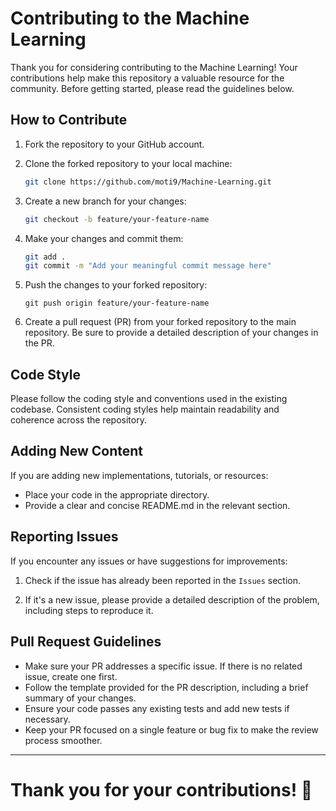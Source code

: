 # Contributing to the Machine Learning

Thank you for considering contributing to the Machine Learning! Your contributions help make this repository a valuable resource for the community. Before getting started, please read the guidelines below.

## How to Contribute

1. Fork the repository to your GitHub account.

2. Clone the forked repository to your local machine:
   ```bash
   git clone https://github.com/moti9/Machine-Learning.git
   ```

3. Create a new branch for your changes:

    ```bash
    git checkout -b feature/your-feature-name
    ```
4. Make your changes and commit them:

    ```bash 
    git add .
    git commit -m "Add your meaningful commit message here"
    ```

5. Push the changes to your forked repository:
    ```
    git push origin feature/your-feature-name
    ```
6. Create a pull request (PR) from your forked repository to the main repository. Be sure to provide a detailed description of your changes in the PR.

## Code Style
Please follow the coding style and conventions used in the existing codebase. Consistent coding styles help maintain readability and coherence across the repository.

## Adding New Content
If you are adding new implementations, tutorials, or resources:

- Place your code in the appropriate directory.
- Provide a clear and concise README.md in the relevant section.

## Reporting Issues
If you encounter any issues or have suggestions for improvements:
1. Check if the issue has already been reported in the `Issues` section.

2. If it's a new issue, please provide a detailed description of the problem, including steps to reproduce it.

## Pull Request Guidelines
- Make sure your PR addresses a specific issue. If there is no related issue, create one first.
- Follow the template provided for the PR description, including a brief summary of your changes.
- Ensure your code passes any existing tests and add new tests if necessary.
- Keep your PR focused on a single feature or bug fix to make the review process smoother.

--- 

# Thank you for your contributions! 🚀


